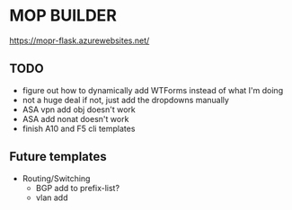 # MOP BUILDER

https://mopr-flask.azurewebsites.net/

## TODO 

- figure out how to dynamically add WTForms instead of what I'm doing
- not a huge deal if not, just add the dropdowns manually
- ASA vpn add obj doesn't work
- ASA add nonat doesn't work
- finish A10 and F5 cli templates

## Future templates

- Routing/Switching
  - BGP add to prefix-list?
  - vlan add